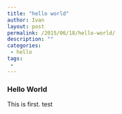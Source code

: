```yaml
---
title: "hello world"
author: Ivan
layout: post
permalink: /2015/06/18/hello-world/
description: ""
categories:
 - hello
tags:
 -
---
```


### Hello World

 This is first.
 test

